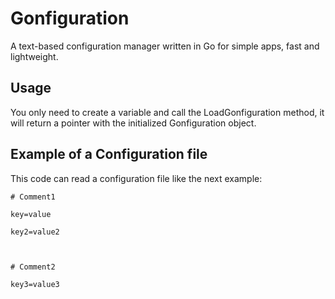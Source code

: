# Gonfiguration

A text-based configuration manager written in Go for simple apps, fast and lightweight.



## Usage

You only need to create a variable and call the LoadGonfiguration method, it will return a pointer with the initialized Gonfiguration object.



## Example of a Configuration file

This code can read a configuration file like the next example:

```
# Comment1

key=value

key2=value2



# Comment2

key3=value3

```